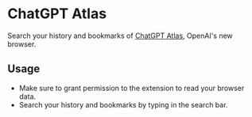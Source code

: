 # ChatGPT Atlas

Search your history and bookmarks of [ChatGPT Atlas](https://openai.com/products/atlas), OpenAI's new browser.

## Usage

- Make sure to grant permission to the extension to read your browser data.
- Search your history and bookmarks by typing in the search bar.
